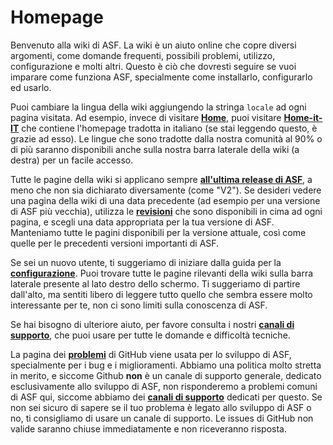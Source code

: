 # Homepage

Benvenuto alla wiki di ASF. La wiki è un aiuto online che copre diversi argomenti, come domande frequenti, possibili problemi, utilizzo, configurazione e molti altri. Questo è ciò che dovresti seguire se vuoi imparare come funziona ASF, specialmente come installarlo, configurarlo ed usarlo.

Puoi cambiare la lingua della wiki aggiungendo la stringa `locale` ad ogni pagina visitata. Ad esempio, invece di visitare **[Home](https://github.com/JustArchiNET/ArchiSteamFarm/wiki/Home)**, puoi visitare **[Home-it-IT](https://github.com/JustArchiNET/ArchiSteamFarm/wiki/Home-ru-RU)** che contiene l'homepage tradotta in italiano (se stai leggendo questo, è grazie ad esso). Le lingue che sono tradotte dalla nostra comunità al 90% o di più saranno disponibili anche sulla nostra barra laterale della wiki (a destra) per un facile accesso.

Tutte le pagine della wiki si applicano sempre **[all'ultima release di ASF](https://github.com/JustArchiNET/ArchiSteamFarm/releases)**, a meno che non sia dichiarato diversamente (come "V2"). Se desideri vedere una pagina della wiki di una data precedente (ad esempio per una versione di ASF più vecchia), utilizza le **[revisioni](https://github.com/JustArchiNET/ArchiSteamFarm/wiki/_history)** che sono disponibili in cima ad ogni pagina, e scegli una data appropriata per la tua versione di ASF. Manteniamo tutte le pagini disponibili per la versione attuale, così come quelle per le precedenti versioni importanti di ASF.

Se sei un nuovo utente, ti suggeriamo di iniziare dalla guida per la **[configurazione](https://github.com/JustArchiNET/ArchiSteamFarm/wiki/Setting-up)**. Puoi trovare tutte le pagine rilevanti della wiki sulla barra laterale presente al lato destro dello schermo. Ti suggeriamo di partire dall'alto, ma sentiti libero di leggere tutto quello che sembra essere molto interessante per te, non ci sono limiti sulla conoscenza di ASF.

Se hai bisogno di ulteriore aiuto, per favore consulta i nostri **[canali di supporto](https://github.com/JustArchiNET/ArchiSteamFarm/blob/master/SUPPORT.md)**, che puoi usare per tutte le domande e difficoltà tecniche.

La pagina dei **[problemi](https://github.com/JustArchiNET/ArchiSteamFarm/issues)** di GitHub viene usata per lo sviluppo di ASF, specialmente per i bug e i miglioramenti. Abbiamo una politica molto stretta in merito, e siccome Github **non** è un canale di supporto generale, dedicato esclusivamente allo sviluppo di ASF, non risponderemo a problemi comuni di ASF qui, siccome abbiamo dei **[canali di supporto](https://github.com/JustArchiNET/ArchiSteamFarm/blob/master/SUPPORT.md)** dedicati per questo. Se non sei sicuro di sapere se il tuo problema è legato allo sviluppo di ASF o no, ti consigliamo di usare un canale di supporto. Le issues di GitHub non valide saranno chiuse immediatamente e non riceveranno risposta.